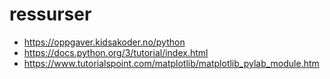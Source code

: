 # ressurser

- https://oppgaver.kidsakoder.no/python
- https://docs.python.org/3/tutorial/index.html
- https://www.tutorialspoint.com/matplotlib/matplotlib_pylab_module.htm

